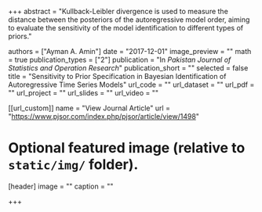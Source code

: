 +++
abstract = "Kullback-Leibler divergence is used to measure the distance between the posteriors of the autoregressive model order, aiming to evaluate the sensitivity of the model identification to different types of priors."

authors = ["Ayman A. Amin"]
date = "2017-12-01"
image_preview = ""
math = true
publication_types = ["2"]
publication = "In *Pakistan Journal of Statistics and Operation Research*"
publication_short = ""
selected = false
title = "Sensitivity to Prior Specification in Bayesian Identification of Autoregressive Time Series Models"
url_code = ""
url_dataset = ""
url_pdf = ""
url_project = ""
url_slides = ""
url_video = ""

[[url_custom]]
name = "View Journal Article"
url = "https://www.pjsor.com/index.php/pjsor/article/view/1498"

# Optional featured image (relative to `static/img/` folder).
[header]
image = ""
caption = ""

+++
